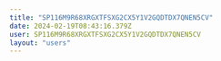 ```yaml
---
title: "SP116M9R68XRGXTFSXG2CX5Y1V2GQDTDX7QNEN5CV"
date: 2024-02-19T08:43:16.379Z
user: SP116M9R68XRGXTFSXG2CX5Y1V2GQDTDX7QNEN5CV
layout: "users"
---
```

    